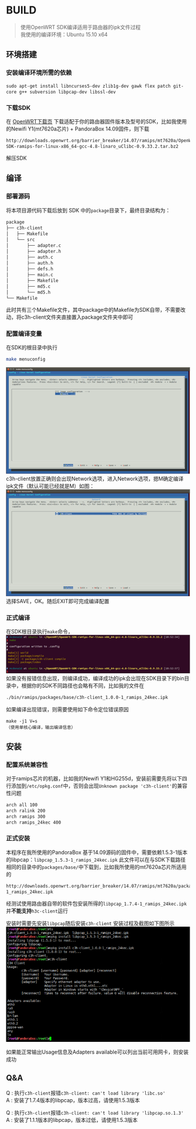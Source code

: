 # BUILD

> 使用OpenWRT SDK编译适用于路由器的ipk文件过程<br>
> 我使用的编译环境：Ubuntu 15.10 x64


## 环境搭建

### 安装编译环境所需的依赖
```
sudo apt-get install libncurses5-dev zlib1g-dev gawk flex patch git-core g++ subversion libpcap-dev libssl-dev
```
### 下载SDK
在 [OpenWRT下载页](http://downloads.openwrt.org/) 下载适配于你的路由器固件版本及型号的SDK，比如我使用的Newifi Y1(mt7620a芯片) + PandoraBox 14.09固件，则下载
```
http://downloads.openwrt.org/barrier_breaker/14.07/ramips/mt7620a/OpenWrt-SDK-ramips-for-linux-x86_64-gcc-4.8-linaro_uClibc-0.9.33.2.tar.bz2
```
解压SDK

## 编译
### 部署源码
将本项目源代码下载后放到 SDK 中的`package`目录下，最终目录结构为：
```
package
├── c3h-client
│   ├── Makefile
│   └── src
│       ├── adapter.c
│       ├── adapter.h
│       ├── auth.c
│       ├── auth.h
│       ├── defs.h
│       ├── main.c
│       ├── Makefile
│       ├── md5.c
│       └── md5.h
└── Makefile
```
此时共有三个Makefile文件，其中package中的Makefile为SDK自带，不需要改动，将c3h-client文件夹直接置入package文件夹中即可

### 配置编译变量
在SDK的根目录中执行
``` bash
make menuconfig
```
![Alt text](https://github.com/mcdona1d/ImageCache/raw/master/c3h-client/1454035791140.png)
c3h-client放置正确则会出现Network选项，进入Network选项，摁M确定编译ipk文件（默认可能已经就是M）如图：
![Alt text](https://github.com/mcdona1d/ImageCache/raw/master/c3h-client/1454035864792.png)
选择SAVE，OK。随后EXIT即可完成编译配置

### 正式编译

在SDK根目录执行`make`命令，
![Alt text](https://github.com/mcdona1d/ImageCache/raw/master/c3h-client/1454035986275.png)
如果没有报错信息出现，则编译成功，编译成功的ipk会出现在SDK目录下的bin目录中，根据你的SDK不同路径也会略有不同，比如我的文件在
``` bash
./bin/ramips/packages/base/c3h-client_1.0.0-1_ramips_24kec.ipk
```

如果编译出现错误，则需要使用如下命令定位错误原因
```
make -j1 V=s
（使用单核心编译，输出编译信息）
```
## 安装

### 配置系统兼容性

对于ramips芯片的机器，比如我的Newifi Y1和HG255d，安装前需要先将以下四行添加到`/etc/opkg.conf`中，否则会出现`Unknown package 'c3h-client'`的兼容性问题
```
arch all 100  
arch ralink 200  
arch ramips 300  
arch ramips_24kec 400  
```

### 正式安装

本程序在我所使用的PandoraBox 基于14.09源码的固件中，需要依赖1.5.3-1版本的libpcap：`libpcap_1.5.3-1_ramips_24kec.ipk`
此文件可以在与SDK下载路径相同的目录中的`packages/base/`中下载到，比如我所使用的mt7620a芯片所适用的
```
http://downloads.openwrt.org/barrier_breaker/14.07/ramips/mt7620a/packages/base/libpcap_1.5.3-1_ramips_24kec.ipk
```
经测试使用路由器自带的软件包安装所得的`libpcap_1.7.4-1_ramips_24kec.ipk`并**不能支持**`h3c-client`运行

安装时需要先安装`libpcap`随后安装`c3h-client`
安装过程及截图如下图所示
![Alt text](https://github.com/mcdona1d/ImageCache/raw/master/c3h-client/1454036761908.png)

如果能正常输出Usage信息及Adapters available可以列出当前可用网卡，则安装成功


## Q&A
Q : 执行`c3h-client`报错`c3h-client: can't load library 'libc.so'`<br>
A : 安装了1.7.4版本的libpcap，版本过高，请使用1.5.3版本

Q : 执行`c3h-client`报错`c3h-client: can't load library 'libpcap.so.1.3'`<br>
A : 安装了1.1.1版本的libpcap，版本过低，请使用1.5.3版本